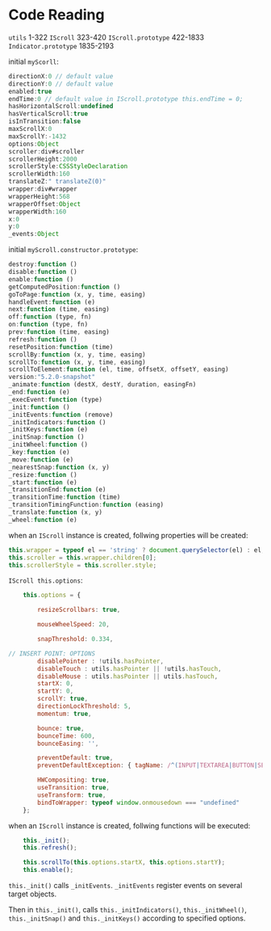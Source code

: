 # Code Reading
`utils` 1-322
`IScroll` 323-420
`IScroll.prototype` 422-1833
`Indicator.prototype` 1835-2193


initial `myScorll`:
``` javascript
directionX:0 // default value
directionY:0 // default value
enabled:true
endTime:0 // default value in IScroll.prototype this.endTime = 0;
hasHorizontalScroll:undefined
hasVerticalScroll:true
isInTransition:false
maxScrollX:0
maxScrollY:-1432
options:Object
scroller:div#scroller
scrollerHeight:2000
scrollerStyle:CSSStyleDeclaration
scrollerWidth:160
translateZ:" translateZ(0)"
wrapper:div#wrapper
wrapperHeight:568
wrapperOffset:Object
wrapperWidth:160
x:0
y:0
_events:Object
```

initial `myScroll.constructor.prototype`:
``` javascript
destroy:function ()
disable:function ()
enable:function ()
getComputedPosition:function ()
goToPage:function (x, y, time, easing)
handleEvent:function (e)
next:function (time, easing)
off:function (type, fn)
on:function (type, fn)
prev:function (time, easing)
refresh:function ()
resetPosition:function (time)
scrollBy:function (x, y, time, easing)
scrollTo:function (x, y, time, easing)
scrollToElement:function (el, time, offsetX, offsetY, easing)
version:"5.2.0-snapshot"
_animate:function (destX, destY, duration, easingFn)
_end:function (e)
_execEvent:function (type)
_init:function ()
_initEvents:function (remove)
_initIndicators:function ()
_initKeys:function (e)
_initSnap:function ()
_initWheel:function ()
_key:function (e)
_move:function (e)
_nearestSnap:function (x, y)
_resize:function ()
_start:function (e)
_transitionEnd:function (e)
_transitionTime:function (time)
_transitionTimingFunction:function (easing)
_translate:function (x, y)
_wheel:function (e)
```

when an `IScroll` instance is created, follwing properties will be created:
``` javascript
this.wrapper = typeof el == 'string' ? document.querySelector(el) : el;
this.scroller = this.wrapper.children[0];
this.scrollerStyle = this.scroller.style;	
```

`IScroll this.options`:
``` javascript
	this.options = {

		resizeScrollbars: true,

		mouseWheelSpeed: 20,

		snapThreshold: 0.334,

// INSERT POINT: OPTIONS
		disablePointer : !utils.hasPointer,
		disableTouch : utils.hasPointer || !utils.hasTouch,
		disableMouse : utils.hasPointer || utils.hasTouch,
		startX: 0,
		startY: 0,
		scrollY: true,
		directionLockThreshold: 5,
		momentum: true,

		bounce: true,
		bounceTime: 600,
		bounceEasing: '',

		preventDefault: true,
		preventDefaultException: { tagName: /^(INPUT|TEXTAREA|BUTTON|SELECT)$/ },

		HWCompositing: true,
		useTransition: true,
		useTransform: true,
		bindToWrapper: typeof window.onmousedown === "undefined"
	};
```

when an `IScroll` instance is created, follwing functions will be executed:
``` javascript
	this._init();
	this.refresh();

	this.scrollTo(this.options.startX, this.options.startY);
	this.enable();
```


`this._init()` calls `_initEvents`. `_initEvents` register events on several target objects.

Then in `this._init()`, calls `this._initIndicators()`, `this._initWheel()`, `this._initSnap()` and `this._initKeys()` according to specified options.
